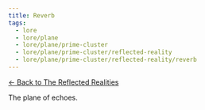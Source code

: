 ```yaml
---
title: Reverb
tags:
  - lore
  - lore/plane
  - lore/plane/prime-cluster
  - lore/plane/prime-cluster/reflected-reality
  - lore/plane/prime-cluster/reflected-reality/reverb
---
```


[<- Back to The Reflected Realities](index.md)

The plane of echoes.